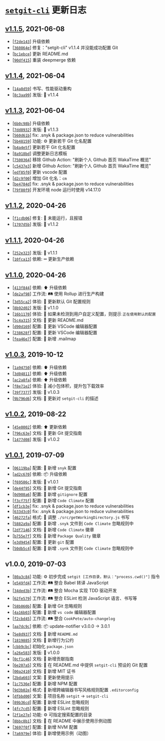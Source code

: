 # [`setgit-cli`][setgit-cli] 更新日志

## [v1.1.5](https://github.com/iTonyYo/setgit-cli/compare/v1.1.4...v1.1.5), 2021-06-08

- [[`f2de143`](https://github.com/iTonyYo/setgit-cli/commit/f2de1434f795f22661e0eeb04cbc5edb85f65a0f)] 升级依赖
- [[`360864e`](https://github.com/iTonyYo/setgit-cli/commit/360864e602c5a3c7551f9b09f5b4f98d2ac93262)] 修复："setgit-cli" v1.1.4 并没能成功配置 Git
- [[`bc1ebce`](https://github.com/iTonyYo/setgit-cli/commit/bc1ebce76939d4d7e2da1a62e927e1e27e6ccf46)] 更新 README.md
- [[`90df415`](https://github.com/iTonyYo/setgit-cli/commit/90df41516c259c64fbdcacb4b42fe26be38d8f99)] 重装 deepmerge 依赖

## [v1.1.4](https://github.com/iTonyYo/setgit-cli/compare/v1.1.3...v1.1.4), 2021-06-04

- [[`14a8d59`](https://github.com/iTonyYo/setgit-cli/commit/14a8d59a5d5ee39a51949d8790b50ce44b65a4fc)] 书写、性能驱动重构
- [[`8c3aa99`](https://github.com/iTonyYo/setgit-cli/commit/8c3aa99f85d5059f2b96a0d393d369bf9196f472)] 发版: :bookmark: v1.1.4

## [v1.1.3](https://github.com/iTonyYo/setgit-cli/compare/v1.1.2...v1.1.3), 2021-06-04

- [[`6b0c98b`](https://github.com/iTonyYo/setgit-cli/commit/6b0c98bf5410cc6e1962f5057c146a9c911df56a)] 升级依赖
- [[`7dd8932`](https://github.com/iTonyYo/setgit-cli/commit/7dd89326018fcac9c26df0c94d60f95d17a18147)] 发版: :bookmark: v1.1.3
- [[`560d61b`](https://github.com/iTonyYo/setgit-cli/commit/560d61bc16ed4763a60bfcd1f79525edde6b8c94)] fix: .snyk & package.json to reduce vulnerabilities
- [[`5b48159`](https://github.com/iTonyYo/setgit-cli/commit/5b4815974e2b37981f2238859ea7d96588cf6edc)] 功能: :gear: 更新若干 Git 化名配置
- [[`b4a4e5f`](https://github.com/iTonyYo/setgit-cli/commit/b4a4e5f9bfe4e2983371d9a8a5dbf93a0da4e81f)] 更新若干 Git 化名配置
- [[`8a918bd`](https://github.com/iTonyYo/setgit-cli/commit/8a918bd30021744a72916ad1706bf447a3a1a8bd)] 调整更新日志模板
- [[`7500364`](https://github.com/iTonyYo/setgit-cli/commit/75003643b49b11b42b9b298f4722dbd8584c30ea)] 移除 Github Action: "刷新个人 Github 首页 WakaTime 概览"
- [[`c5437e3`](https://github.com/iTonyYo/setgit-cli/commit/c5437e357d1f962d9e4c4d0360f6b6d5393b3ef7)] 新增 Github Action: "刷新个人 Github 首页 WakaTime 概览"
- [[`edf85f0`](https://github.com/iTonyYo/setgit-cli/commit/edf85f09f618b8290279c06fcf440c2cd11437bf)] 更新 vscode 配置
- [[`d2c9f00`](https://github.com/iTonyYo/setgit-cli/commit/d2c9f00ebb0ad0a1c2d758d66b18677dae597197)] 增加 Git 化名：`cm`
- [[`be4784d`](https://github.com/iTonyYo/setgit-cli/commit/be4784d455784ef5d17bde4bea2cf854f8310b71)] fix: .snyk & package.json to reduce vulnerabilities
- [[`79f80f9`](https://github.com/iTonyYo/setgit-cli/commit/79f80f933c1bc2f149af9eeef0a1afc1d4b2dc82)] 开发环境 node 运行时使用 v14.17.0

## [v1.1.2](https://github.com/iTonyYo/setgit-cli/compare/v1.1.1...v1.1.2), 2020-04-26

- [[`f1cdb06`](https://github.com/iTonyYo/setgit-cli/commit/f1cdb060f030ab8ba2871b189ba82bf8b6a136cc)] 修复: :bug: 未能运行，且报错
- [[`1707d5b`](https://github.com/iTonyYo/setgit-cli/commit/1707d5bf84ab5093f51b8dbfcece4e107acad93a)] 发版: :bookmark: v1.1.2

## [v1.1.1](https://github.com/iTonyYo/setgit-cli/compare/v1.1.0...v1.1.1), 2020-04-26

- [[`252e323`](https://github.com/iTonyYo/setgit-cli/commit/252e323d8ea447db018b661b65fe6c8bd4e07f81)] 发版: :bookmark: v1.1.1
- [[`10fca13`](https://github.com/iTonyYo/setgit-cli/commit/10fca137afad4e41e3968d645132f8d39c1ff28b)] 依赖: :heavy_minus_sign: 更新生产依赖

## [v1.1.0](https://github.com/iTonyYo/setgit-cli/compare/v1.0.3...v1.1.0), 2020-04-26

- [[`413f844`](https://github.com/iTonyYo/setgit-cli/commit/413f844ab57feb7e644c094cacafd341c8c00ea7)] 依赖: :arrow_up: 升级依赖
- [[`de2af98`](https://github.com/iTonyYo/setgit-cli/commit/de2af98b65f303d49c3d1e449539989b05750345)] 工作流: :railway_track: 使用 Rollup 进行生产构建
- [[`3d55ca2`](https://github.com/iTonyYo/setgit-cli/commit/3d55ca22a1e8876bdcfaaadd35e08d8a4b9363e7)] 体验: :children_crossing: 更新默认 Git 配置规则
- [[`8b92d02`](https://github.com/iTonyYo/setgit-cli/commit/8b92d020cc4d14536c2b7fd845244c0caf018017)] 发版: :bookmark: v1.1.0
- [[`16b1170`](https://github.com/iTonyYo/setgit-cli/commit/16b117049896e42ab49ebfa0783e2ab747092463)] 体验: :children_crossing: 如果未检测到用户自定义配置，则提示 `正在使用默认的配置`
- [[`5c4a315`](https://github.com/iTonyYo/setgit-cli/commit/5c4a315f018231fda119591054ad92dda233f67d)] 文档: :memo: 更新 README.md
- [[`d90d169`](https://github.com/iTonyYo/setgit-cli/commit/d90d1698f42a93292b6acf8a717a57be5ff3270d)] 配置: :wrench: 更新 VSCode 编辑器配置
- [[`238628f`](https://github.com/iTonyYo/setgit-cli/commit/238628fe6c67ffab1b2886fc0f16943c8ad8a0c0)] 配置: :wrench: 更新 VSCode 编辑器配置
- [[`fea46e7`](https://github.com/iTonyYo/setgit-cli/commit/fea46e7c4306e924c21f149626109122df5d7aac)] 配置: :wrench: 新增 .mailmap

## [v1.0.3](https://github.com/iTonyYo/setgit-cli/compare/v1.0.2...v1.0.3), 2019-10-12

- [[`1a94750`](https://github.com/iTonyYo/setgit-cli/commit/1a947503db733e14bb552dd34d73cc93978c357b)] 依赖: :arrow_up: 升级依赖
- [[`3d04811`](https://github.com/iTonyYo/setgit-cli/commit/3d04811e8dfc5f04a2a2919326a1a9ae30fb37a4)] 依赖: :arrow_up: 升级依赖
- [[`ac2a8fa`](https://github.com/iTonyYo/setgit-cli/commit/ac2a8fad51485a23c9f58feadca8411993c43baa)] 依赖: :arrow_up: 升级依赖
- [[`f8e71e2`](https://github.com/iTonyYo/setgit-cli/commit/f8e71e2bd6ba8d8413033f3f9628b3b13f4db7f1)] 体验: :children_crossing: 减小包体积，提升包下载效率
- [[`39f7377`](https://github.com/iTonyYo/setgit-cli/commit/39f73770b0486b7113847fa62fc69748167ee429)] 发版: :bookmark: v1.0.3
- [[`9b796d6`](https://github.com/iTonyYo/setgit-cli/commit/9b796d62087c64e99c77f4383fd31f946127c430)] 文档: :memo: 更新对 `setgit-cli` 的描述

## [v1.0.2](https://github.com/iTonyYo/setgit-cli/compare/v1.0.1...v1.0.2), 2019-08-22

- [[`45e0002`](https://github.com/iTonyYo/setgit-cli/commit/45e0002c79db2c93285624c5ee739c0f791ba0df)] 依赖: :arrow_up: 更新依赖
- [[`796c63e`](https://github.com/iTonyYo/setgit-cli/commit/796c63ee99233522b56ca97430e8efe7de73d018)] 文档: :memo: 更新 Git 提交指南
- [[`1477d08`](https://github.com/iTonyYo/setgit-cli/commit/1477d08b292c1b9541984dcb24362eddb9106f7b)] 发版: :bookmark: v1.0.2

## [v1.0.1](https://github.com/iTonyYo/setgit-cli/compare/v1.0.0...v1.0.1), 2019-07-09

- [[`06119ba`](https://github.com/iTonyYo/setgit-cli/commit/06119baea1abf434cc3842eea0d65e5ee49be42d)] 配置: :wrench: 新增 `snyk` 配置
- [[`ad2c670`](https://github.com/iTonyYo/setgit-cli/commit/ad2c670117962cdab6ecea529ebc64b8fd6af511)] 依赖: :package: 升级依赖
- [[`f69586c`](https://github.com/iTonyYo/setgit-cli/commit/f69586c37728b972da7608b37df8a98fb3e8007b)] 发版: :bookmark: v1.0.1
- [[`de44f95`](https://github.com/iTonyYo/setgit-cli/commit/de44f95acfe841bf85b3468fc5ed99b38cc1dc1d)] 文档: :memo: 新增 Git 提交指南
- [[`0d908a6`](https://github.com/iTonyYo/setgit-cli/commit/0d908a647c6b1fa1b489b8b8544256ace1fe1711)] 配置: :wrench: 新增 `gitignore` 配置
- [[`f3cf75f`](https://github.com/iTonyYo/setgit-cli/commit/f3cf75f4282baeb5986825401805ab2359cfda6f)] 配置: :wrench: 新增 `Code Climate` 配置
- [[`df1cb3e`](https://github.com/iTonyYo/setgit-cli/commit/df1cb3e0da2dca8d37eae3e502b600a422afdd65)] fix: .snyk & package.json to reduce vulnerabilities
- [[`633d3c0`](https://github.com/iTonyYo/setgit-cli/commit/633d3c01a80f8ab35ee32d5d8ac801f73af24c7d)] fix: .snyk & package.json to reduce vulnerabilities
- [[`46272fa`](https://github.com/iTonyYo/setgit-cli/commit/46272fabb4d629f6646a44c8e2f7d999023e8419)] 格式: :art: 调整 `./src/getWorkingDirectory.js` 书写
- [[`5882a9a`](https://github.com/iTonyYo/setgit-cli/commit/5882a9abd9f57d6b9f134c101109ed1616981328)] 配置: :wrench: 新增 `.snyk` 文件到 `Code Climate` 忽略规则中
- [[`2df7146`](https://github.com/iTonyYo/setgit-cli/commit/2df714648079eb05d548d5afb1f222cd085d4b23)] 文档: :memo: 新增 `Code Climate` 徽章
- [[`b755e7f`](https://github.com/iTonyYo/setgit-cli/commit/b755e7f68a7e9b6bfe45d0b1dc026829f00d0690)] 文档: :memo: 新增 `Package Quality` 徽章
- [[`e3d9454`](https://github.com/iTonyYo/setgit-cli/commit/e3d9454c56352c2dacdde93c0540102354dbed34)] 配置: :wrench: 更新 `git` 配置
- [[`50db5c4`](https://github.com/iTonyYo/setgit-cli/commit/50db5c4579ca7d0ab925b621b76075183adcaf7d)] 配置: :wrench: 新增 `.synk` 文件到 `Code Climate` 忽略规则中

## v1.0.0, 2019-07-03

- [[`80a3c84`](https://github.com/iTonyYo/setgit-cli/commit/80a3c84ebfb4a1a9845de0832e8d19a0362d6864)] 功能: :gear: 初步完成 `setgit [工作目录，默认："process.cwd()"]` 指令
- [[`e549fd4`](https://github.com/iTonyYo/setgit-cli/commit/e549fd49ee008470ed893f4ccc767a43190406ee)] 工作流: :railway_track: 整合 Babel 转译 JavaScript
- [[`34ded3b`](https://github.com/iTonyYo/setgit-cli/commit/34ded3b73b74d4594e5b1f1ccadae6537ed4a814)] 工作流: :railway_track: 整合 Mocha 实现 TDD 驱动开发
- [[`62fe579`](https://github.com/iTonyYo/setgit-cli/commit/62fe57939d6ad61233b261ad65e92a362fc25652)] 工作流: :railway_track: 整合 ESLint 检测 JavaScript 语言、书写等
- [[`58b860b`](https://github.com/iTonyYo/setgit-cli/commit/58b860b5be53b9468101fdf5826e9f19e050a27c)] 配置: :wrench: 新增 Git 忽略规则
- [[`4a16b03`](https://github.com/iTonyYo/setgit-cli/commit/4a16b036e9a99b74405638a3e78b8f3646159d4d)] 配置: :wrench: 新增 `vs code` 编辑器配置
- [[`f2cbd45`](https://github.com/iTonyYo/setgit-cli/commit/f2cbd45eb80709eaa42522b195b452c60f217d67)] 工作流: :railway_track: 整合 `CookPete/auto-changelog`
- [[`aa7dc9c`](https://github.com/iTonyYo/setgit-cli/commit/aa7dc9c4059bb1f38c1df6c81a88753ef0a7ef7f)] 依赖: :package: update-notifier v3.0.0 -&gt; 3.0.1
- [[`5e8d937`](https://github.com/iTonyYo/setgit-cli/commit/5e8d93788970cf691318bebd8dc0320de9eeda05)] 文档: :memo: 新增 `README.md`
- [[`1819885`](https://github.com/iTonyYo/setgit-cli/commit/18198853e11796f500c642cfc94ff571d4ab2ecc)] 文档: :memo: 新增行为公约
- [[`cbb9cbc`](https://github.com/iTonyYo/setgit-cli/commit/cbb9cbc5e105e56d27d269bf7799a9438ea890a4)] 初始化 `package.json`
- [[`a26e583`](https://github.com/iTonyYo/setgit-cli/commit/a26e5831edabd46a45121cd6acf31640dc0e5870)] 发版: :bookmark: v1.0.0
- [[`0cf1c46`](https://github.com/iTonyYo/setgit-cli/commit/0cf1c468cb5b09628058d12cc3cf142bb743969d)] 文档: :memo: 新增贡献指南
- [[`6e207a5`](https://github.com/iTonyYo/setgit-cli/commit/6e207a5267d412f8e7c0e7ac69327d67132660dd)] 文档: :memo: 在 README.md 中提供 `setgit-cli` 预设的 Git 配置
- [[`00a2410`](https://github.com/iTonyYo/setgit-cli/commit/00a2410e0c4fe4173c8fd6724cb79b7c229ba22a)] 文档: :memo: 新增 MIT 证书
- [[`2bda603`](https://github.com/iTonyYo/setgit-cli/commit/2bda603ce3824bc6b2d1b5b604752bed9be7c2fb)] 文案: :speech_balloon: 更新使用提示
- [[`1c7536e`](https://github.com/iTonyYo/setgit-cli/commit/1c7536e8f6f87e6d46d7ac1a5a23e23c7cea08e8)] 配置: :wrench: 新增 NPM 配置
- [[`9d3b02e`](https://github.com/iTonyYo/setgit-cli/commit/9d3b02e9cb5b3cf22b6134cc138d4afe1781d46b)] 格式: :art: 新增跨编辑器书写风格规则配置 `.editorconfig`
- [[`dfbbd00`](https://github.com/iTonyYo/setgit-cli/commit/dfbbd000b30e0361d32a61b709e08d2ed8a1e8ca)] 文案: :speech_balloon: 项目名称 `setgit` -&gt; `setgit-cli`
- [[`89b36cd`](https://github.com/iTonyYo/setgit-cli/commit/89b36cd099c5ace238db0463a354e2a788e5128f)] 配置: :wrench: 新增 ESLint 忽略规则
- [[`4fc7cd5`](https://github.com/iTonyYo/setgit-cli/commit/4fc7cd57e4e774fcc41c4465976eba79ae5abeb1)] 配置: :wrench: 新增 ESLint 忽略规则
- [[`2f1e27e`](https://github.com/iTonyYo/setgit-cli/commit/2f1e27efebb5d8edceada65bc9b95c0d735d4a10)] 功能: :gear: 可指定搜索配置的目录
- [[`8bbc8b1`](https://github.com/iTonyYo/setgit-cli/commit/8bbc8b1fe017d178989397d96fd148216e29aaed)] 文档: :memo: 在 README 中展示使用示例动图
- [[`3697f0f`](https://github.com/iTonyYo/setgit-cli/commit/3697f0fcd80544194378cdf318283f32994a242e)] 配置: :wrench: 新增 NVM 配置
- [[`7a6979e`](https://github.com/iTonyYo/setgit-cli/commit/7a6979e43514e5e6992dac5b4cb9ac5c190ca404)] 体验: :children_crossing: 新增使用示例（动图）

[setgit-cli]: https://github.com/iTonyYo/setgit-cli
